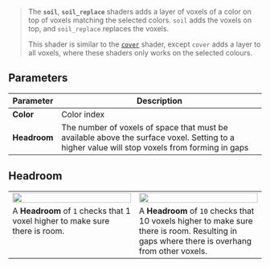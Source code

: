 > The **`soil`**, **`soil_replace`** shaders adds a layer of voxels of a color on top of voxels matching the selected colors. `soil` adds the voxels on top, and `soil_replace` replaces the voxels.
> 
> This shader is similar to the [`cover`](Cover) shader, except `cover` adds a layer to all voxels, where these shaders only works on the selected colours.

## Parameters

Parameter | Description
--------- | -----------
**Color** | Color index
**Headroom** | The number of voxels of space that must be available above the surface voxel. Setting to a higher value will stop voxels from forming in gaps

## Headroom

<!-- SAMPLE soil headroom 2 -->
<table>
	<tr>
		<td width="50%"><img width="100%" src="https://s3.amazonaws.com/misc.lachlanmcdonald.com/magicavoxel-shaders/0.11.0/soil_headroom_1.png" alt=""></td>
		<td width="50%"><img width="100%" src="https://s3.amazonaws.com/misc.lachlanmcdonald.com/magicavoxel-shaders/0.11.0/soil_headroom_10.png" alt=""></td>
	</tr>
	<tr>
		<td valign="top">A <strong>Headroom</strong> of <code>1</code> checks that 1 voxel higher to make sure there is room.</td>
		<td valign="top">A <strong>Headroom</strong> of <code>10</code> checks that 10 voxels higher to make sure there is room. Resulting in gaps where there is overhang from other voxels.</td>
	</tr>
</table>
<!-- END -->
